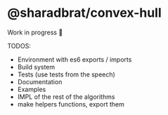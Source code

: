 # @sharadbrat/convex-hull

Work in progress 🚧

TODOS:
* Environment with es6 exports / imports
* Build system
* Tests (use tests from the speech)
* Documentation
* Examples
* IMPL of the rest of the algorithms
* make helpers functions, export them
